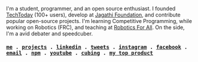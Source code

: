 <!-- markdownlint-disable-next-line -->
I'm a student, programmer, and an open source enthusiast. I founded [TechToday](https://github.com/bharadwajduggaraju/techtoday) (100+ users), develop at [Jagathi Foundation](https://github.com/bharadwajduggaraju/jf), and contribute popular open-source projects. I'm learning Competitive Programming, while working on Robotics (FRC), and teaching at [Robotics For All](https://roboticsforall.us). On the side, I'm a avid debater and speedcuber.
<h4>
  <samp>
    <a href="https://bharadwaj.duggaraju.com">me</a> .
    <a href="https://bharadwaj.duggaraju.com/#projects">projects</a> .
    <a href="https://www.linkedin.com/in/bharadwajduggaraju/">linkedin</a> .
    <a href="https://twitter.com/techyybd">tweets</a> .
    <a href="https://instagram.com/bharadwaj.dugg">instagram</a> .
    <a href="https://www.facebook.com/bharadwaj.duggaraju">facebook</a> .
    <a href="mailto:bharadwaj.duggaraju@outlook.com">email</a> .
    <a href="https://www.npmjs.com/~bharadwajduggaraju">npm</a> .
    <a href="https://www.youtube.com/channel/UCJy6nune_gskx_ZeA_rar1w">youtube</a> .
    <a href="https://www.worldcubeassociation.org/persons/2017DUGG01">cubing</a> .
    <a href="https://techtoday.azurewebsites.net">my top product</a> 
  </samp>
</h4>


<!--Pronounce Guide: (Ba-Rod-Woj) -->
